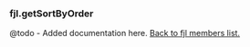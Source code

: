 ### fjl.getSortByOrder
@todo - Added documentation here.
[Back to fjl members list.](#fjl-members-list)
